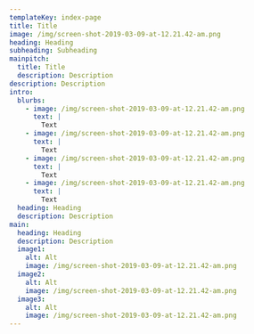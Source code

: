 ```yaml
---
templateKey: index-page
title: Title
image: /img/screen-shot-2019-03-09-at-12.21.42-am.png
heading: Heading
subheading: Subheading
mainpitch:
  title: Title
  description: Description
description: Description
intro:
  blurbs:
    - image: /img/screen-shot-2019-03-09-at-12.21.42-am.png
      text: |
        Text
    - image: /img/screen-shot-2019-03-09-at-12.21.42-am.png
      text: |
        Text
    - image: /img/screen-shot-2019-03-09-at-12.21.42-am.png
      text: |
        Text
    - image: /img/screen-shot-2019-03-09-at-12.21.42-am.png
      text: |
        Text
  heading: Heading
  description: Description
main:
  heading: Heading
  description: Description
  image1:
    alt: Alt
    image: /img/screen-shot-2019-03-09-at-12.21.42-am.png
  image2:
    alt: Alt
    image: /img/screen-shot-2019-03-09-at-12.21.42-am.png
  image3:
    alt: Alt
    image: /img/screen-shot-2019-03-09-at-12.21.42-am.png
---
```


